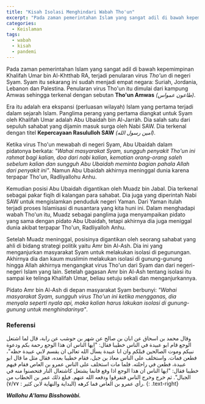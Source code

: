 ```yaml
---
title: "Kisah Isolasi Menghindari Wabah Tho'un"
excerpt: "Pada zaman pemerintahan Islam yang sangat adil di bawah kepemimpinan Khalifah Umar bin Al-Khtthab RA, terjadi penularan virus _Tho'un_ di negeri Syam"
categories:
  - Keislaman
tags:
  - wabah
  - kisah
  - pandemi
---
```


Pada zaman pemerintahan Islam yang sangat adil di bawah kepemimpinan Khalifah Umar bin Al-Khtthab RA, terjadi penularan virus _Tho'un_ di negeri Syam. Syam itu sekarang ini sudah menjadi empat negara: Suriah, Jordania, Lebanon dan Palestina. Penularan virus Tho'un itu dimulai dari kampung Amwas sehingga terkenal dengan sebutan **Tho'un Amwas** _(طاعون عمواس)_. 

Era itu adalah era ekspansi (perluasan wilayah) Islam yang pertama terjadi dalam sejarah Islam. Panglima perang yang pertama diangkat untuk Syam oleh Khalifah Umar adalah Abu Ubaidah bin Al-Jarràh. Dia salah satu dari sepuluh sahabat yang dijamin masuk surga oleh Nabi SAW. Dia terkenal dengan titel **Kepercayaan Rasululloh SAW** _(امين رسول الله)_. 

Ketika virus Tho'un mewabah di negeri Syam, Abu Ubaidah dalam pidatonya berkata: _"Wahai masyarakat Syam, sungguh penyakit Tho'un ini rahmat bagi kalian, doa dari nabi kalian, kematian orang-orang saleh sebelum kalian dan sungguh Abu Ubaidah meminta bagian pahala Allah dari penyakit ini"_. Namun Abu Ubaidah akhirnya meninggal dunia karena terpapar Tho'un, Radliyallohu Anhu. 

Kemudian posisi Abu Ubaidah digantikan oleh Muadz bin Jabal. Dia terkenal sebagai pakar fiqih di kalangan para sahabat. Dia juga yang diperintah Nabi SAW untuk mengislamkan penduduk negeri Yaman. Dari Yaman itulah terjadi proses Islamisasi di nusantara yang kita huni ini. Dalam menghadapi wabah Tho'un itu, Muadz sebagai panglima juga menyampaikan pidato yang sama dengan pidato Abu Ubaidah, tetapi akhirnya dia juga meniggal dunia akibat terpapar Tho'un, Radliyalloh Anhu.

Setelah Muadz meninggal, posisinya digantikan oleh seorang sahabat yang ahli di bidang strategi politik yaitu Amr bin Al-Ash. Dia ini yang menganjurkan masyarakat Syam untuk melakukan isolasi di pegunungan. Akhirnya dia dan kaum muslimin melakukan isolasi di gunung-gunung hingga Allah akhirnya mengangkat virus Tho'un dari Syam dan dari negeri-negeri Islam yang lain. Setelah gagasan Amr bin Al-Ash tentang isolasi itu sampai ke telinga Khalifah Umar, beliau setuju sekali dan menganjurkannya.

Pidato Amr bin Al-Ash di depan masyarakat Syam berbunyi: _"Wahai masyarakat Syam, sungguh virus Tho'un ini ketika mengganas, dia menyala seperti nyala api, maka kalian harus lakukan isolasi di gunung-gunung untuk menghindarinya"_.

### Referensi

وقال محمد بن اسحاق عن ابان بن صالح عن شهر بن حوشب عن رابة، قال لما اشتعل الوجع قام ابو عبيدة في الناس خطيبا فقال: "ايها الناس ان هذا الوجع رحمة بكم ودعوة نبيكم وموت الصالحين قبلكم وان ابا عبيدة يسأل الله تعالى ان يقسم لابي عبيدة حظه"، فطعن فمات. واستخلف على الناس معاذ بن جبل، فقام خطيبا بعده، فقال مثل ما قال ابو عبيدة، فطعن في راحلته. فلما مات استخلف على الناس عمرو بن العاص فقام فيهم خطيبا فقال: "ايها الناس ان هذا الوجع اذا وقع فانما يشتعل كاشتعال النار فتحصنوا منه في الجبال". ثم خرج وخرج الناس فتفرقوا ودفعه الله عنهم. فبلغ ذلك عمر بن الخطاب من رأي عمرو بن العاص فما كرهه (البداية والنهاية لابن كثير : ٧/٧٧).
{: .text-right}

**_Wallohu A'lamu Bisshowàbi._**